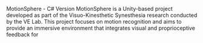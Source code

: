 MotionSphere - C# Version
MotionSphere is a Unity-based project developed as part of the Visuo-Kinesthetic Synesthesia research conducted by the VE Lab. This project focuses on motion recognition and aims to provide an immersive environment that integrates visual and proprioceptive feedback for
